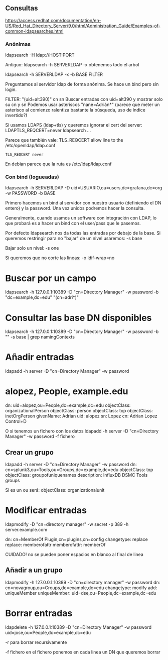## Consultas
https://access.redhat.com/documentation/en-US/Red_Hat_Directory_Server/9.0/html/Administration_Guide/Examples-of-common-ldapsearches.html

### Anónimas
ldapsearch -H ldap://HOST:PORT

Antiguo:
ldapsearch -h SERVERLDAP -x
  obtenemos todo el arbol

ldapsearch -h SERVERLDAP -x -b BASE FILTER

Preguntamos al servidor ldap de forma anónima.
Se hace un bind pero sin login.

FILTER:
"(uid=alt390)" cn sn
  Buscar entradas con uid=alt390 y mostrar solo su cn y sn
  Podemos usar asteriscos "nane=Adrián*" (parece que meter un asterisco al comienzo ralentiza bastante la búsqueda, uso de índice invertido?)

Si usamos LDAPS (ldap+tls) y queremos ignorar el cert del server:
LDAPTLS_REQCERT=never ldapsearch ...

Parece que también vale:
TLS_REQCERT allow line to the /etc/openldap/ldap.conf
```
TLS_REQCERT never
```

En debian parece que la ruta es /etc/ldap/ldap.conf

### Con bind (logueadas)
ldapsearch -h SERVERLDAP -D uid=USUARIO,ou=users,dc=grafana,dc=org -w PASSWORD -b BASE

Primero hacemos un bind al servidor con nuestro usuario (definiendo el DN entero) y la password.
Una vez unidos podremos hacer la consulta.

Generalmente, cuando usamos un software con integración con LDAP, lo que probará es a hacer un bind con el user/pass que le pasemos.


Por defecto ldapsearch nos da todas las entradas por debajo de la base.
Si queremos restringir para no "bajar" de un nivel usaremos:
-s base

Bajar solo un nivel:
-s one

Si queremos que no corte las lineas:
-o ldif-wrap=no


# Buscar por un campo
ldapsearch -h 127.0.0.1:10389 -D "cn=Directory Manager" -w password -b "dc=example,dc=edu" "(cn=adri*)"

# Consultar las base DN disponibles
ldapsearch -h 127.0.0.1:10389 -D "cn=Directory Manager" -w password -b "" -s base | grep namingContexts


# Añadir entradas
ldapadd -h server -D "cn=Directory Manager" -w password
# alopez, People, example.edu
dn: uid=alopez,ou=People,dc=example,dc=edu
objectClass: organizationalPerson
objectClass: person
objectClass: top
objectClass: inetOrgPerson
givenName: Adrian
uid: alopez
sn: Lopez
cn: Adrian Lopez
Control+D

O si tenemos un fichero con los datos
ldapadd -h server -D "cn=Directory Manager" -w password -f fichero

## Crear un grupo
ldapadd -h server -D "cn=Directory Manager" -w password
dn: cn=splunk3,ou=Tools,ou=Groups,dc=example,dc=edu
objectClass: top
objectClass: groupofuniquenames
description: InfluxDB DSMC Tools groups

Si es un ou será:
objectClass: organizationalunit



# Modificar entradas
ldapmodify -D "cn=directory manager" -w secret -p 389 -h server.example.com

dn: cn=MemberOf Plugin,cn=plugins,cn=config
changetype: replace
replace: memberofattr
memberofattr: memberOf

CUIDADO! no se pueden poner espacios en blanco al final de linea

## Añadir a un grupo
ldapmodify -h 127.0.0.1:10389 -D "cn=directory manager" -w password
dn: cn=novagroup,ou=Groups,dc=example,dc=edu
changetype: modify
add: uniqueMember
uniqueMember: uid=dse,ou=People,dc=example,dc=edu


# Borrar entradas
ldapdelete -h 127.0.0.1:10389 -D "cn=Directory Manager" -w password uid=jose,ou=People,dc=example,dc=edu

-r para borrar recursivamente

-f fichero
  en el fichero ponemos en cada linea un DN que queremos borrar
